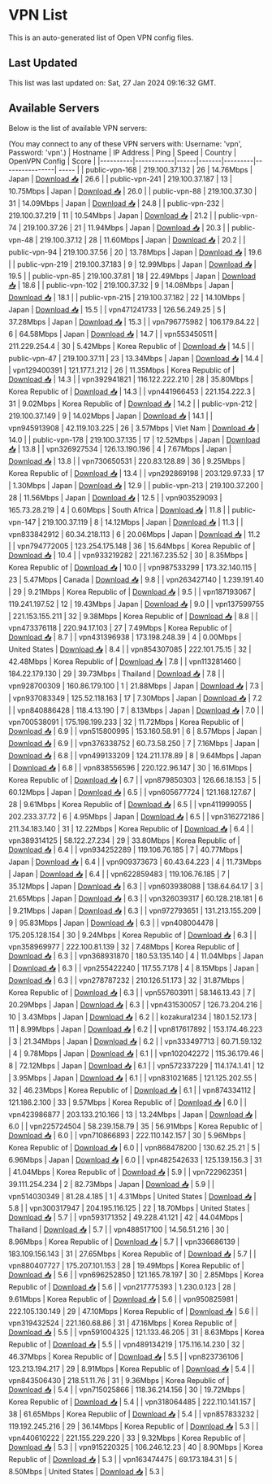 # VPN List

This is an auto-generated list of Open VPN config files.

## Last Updated

This list was last updated on: Sat, 27 Jan 2024 09:16:32 GMT.

## Available Servers

Below is the list of available VPN servers:

(You may connect to any of these VPN servers with: Username: 'vpn', Password: 'vpn'.)
| Hostname | IP Address | Ping | Speed | Country | OpenVPN Config | Score |
|----------|------------|------|-------|---------|----------------| ----- |
| public-vpn-168 | 219.100.37.132 | 26 | 14.76Mbps | Japan | [Download 📥](./configs/server_0_JP.ovpn) | 26.6 |
| public-vpn-241 | 219.100.37.187 | 13 | 10.75Mbps | Japan | [Download 📥](./configs/server_1_JP.ovpn) | 26.0 |
| public-vpn-88 | 219.100.37.30 | 31 | 14.09Mbps | Japan | [Download 📥](./configs/server_2_JP.ovpn) | 24.8 |
| public-vpn-232 | 219.100.37.219 | 11 | 10.54Mbps | Japan | [Download 📥](./configs/server_3_JP.ovpn) | 21.2 |
| public-vpn-74 | 219.100.37.26 | 21 | 11.94Mbps | Japan | [Download 📥](./configs/server_4_JP.ovpn) | 20.3 |
| public-vpn-48 | 219.100.37.12 | 28 | 11.60Mbps | Japan | [Download 📥](./configs/server_5_JP.ovpn) | 20.2 |
| public-vpn-94 | 219.100.37.56 | 20 | 13.78Mbps | Japan | [Download 📥](./configs/server_6_JP.ovpn) | 19.6 |
| public-vpn-219 | 219.100.37.183 | 9 | 12.99Mbps | Japan | [Download 📥](./configs/server_7_JP.ovpn) | 19.5 |
| public-vpn-85 | 219.100.37.81 | 18 | 22.49Mbps | Japan | [Download 📥](./configs/server_8_JP.ovpn) | 18.6 |
| public-vpn-102 | 219.100.37.32 | 9 | 14.08Mbps | Japan | [Download 📥](./configs/server_9_JP.ovpn) | 18.1 |
| public-vpn-215 | 219.100.37.182 | 22 | 14.10Mbps | Japan | [Download 📥](./configs/server_10_JP.ovpn) | 15.5 |
| vpn471241733 | 126.56.249.25 | 5 | 37.28Mbps | Japan | [Download 📥](./configs/server_11_JP.ovpn) | 15.3 |
| vpn796775982 | 106.179.84.22 | 6 | 64.58Mbps | Japan | [Download 📥](./configs/server_12_JP.ovpn) | 14.7 |
| vpn553450511 | 211.229.254.4 | 30 | 5.42Mbps | Korea Republic of | [Download 📥](./configs/server_13_KR.ovpn) | 14.5 |
| public-vpn-47 | 219.100.37.11 | 23 | 13.34Mbps | Japan | [Download 📥](./configs/server_14_JP.ovpn) | 14.4 |
| vpn129400391 | 121.177.1.212 | 26 | 11.35Mbps | Korea Republic of | [Download 📥](./configs/server_15_KR.ovpn) | 14.3 |
| vpn392941821 | 116.122.222.210 | 28 | 35.80Mbps | Korea Republic of | [Download 📥](./configs/server_16_KR.ovpn) | 14.3 |
| vpn441966453 | 221.154.222.3 | 31 | 9.02Mbps | Korea Republic of | [Download 📥](./configs/server_17_KR.ovpn) | 14.2 |
| public-vpn-212 | 219.100.37.149 | 9 | 14.02Mbps | Japan | [Download 📥](./configs/server_18_JP.ovpn) | 14.1 |
| vpn945913908 | 42.119.103.225 | 26 | 3.57Mbps | Viet Nam | [Download 📥](./configs/server_19_VN.ovpn) | 14.0 |
| public-vpn-178 | 219.100.37.135 | 17 | 12.52Mbps | Japan | [Download 📥](./configs/server_20_JP.ovpn) | 13.8 |
| vpn326927534 | 126.13.190.196 | 4 | 7.67Mbps | Japan | [Download 📥](./configs/server_21_JP.ovpn) | 13.8 |
| vpn730650531 | 220.83.128.89 | 36 | 9.25Mbps | Korea Republic of | [Download 📥](./configs/server_22_KR.ovpn) | 13.4 |
| vpn292869198 | 203.129.97.33 | 17 | 1.30Mbps | Japan | [Download 📥](./configs/server_23_JP.ovpn) | 12.9 |
| public-vpn-213 | 219.100.37.200 | 28 | 11.56Mbps | Japan | [Download 📥](./configs/server_24_JP.ovpn) | 12.5 |
| vpn903529093 | 165.73.28.219 | 4 | 0.60Mbps | South Africa | [Download 📥](./configs/server_25_ZA.ovpn) | 11.8 |
| public-vpn-147 | 219.100.37.119 | 8 | 14.12Mbps | Japan | [Download 📥](./configs/server_26_JP.ovpn) | 11.3 |
| vpn833842912 | 60.34.218.113 | 6 | 20.06Mbps | Japan | [Download 📥](./configs/server_27_JP.ovpn) | 11.2 |
| vpn794772005 | 123.254.175.148 | 36 | 15.64Mbps | Korea Republic of | [Download 📥](./configs/server_28_KR.ovpn) | 10.4 |
| vpn933219282 | 221.167.235.52 | 30 | 8.35Mbps | Korea Republic of | [Download 📥](./configs/server_29_KR.ovpn) | 10.0 |
| vpn987533299 | 173.32.140.115 | 23 | 5.47Mbps | Canada | [Download 📥](./configs/server_30_CA.ovpn) | 9.8 |
| vpn263427140 | 1.239.191.40 | 29 | 9.21Mbps | Korea Republic of | [Download 📥](./configs/server_31_KR.ovpn) | 9.5 |
| vpn187193067 | 119.241.197.52 | 12 | 19.43Mbps | Japan | [Download 📥](./configs/server_32_JP.ovpn) | 9.0 |
| vpn137599755 | 221.153.155.211 | 32 | 9.38Mbps | Korea Republic of | [Download 📥](./configs/server_33_KR.ovpn) | 8.8 |
| vpn473376118 | 220.94.17.103 | 27 | 7.49Mbps | Korea Republic of | [Download 📥](./configs/server_34_KR.ovpn) | 8.7 |
| vpn431396938 | 173.198.248.39 | 4 | 0.00Mbps | United States | [Download 📥](./configs/server_35_US.ovpn) | 8.4 |
| vpn854307085 | 222.101.75.15 | 32 | 42.48Mbps | Korea Republic of | [Download 📥](./configs/server_36_KR.ovpn) | 7.8 |
| vpn113281460 | 184.22.179.130 | 29 | 39.73Mbps | Thailand | [Download 📥](./configs/server_37_TH.ovpn) | 7.8 |
| vpn928700309 | 160.86.179.100 | 1 | 21.88Mbps | Japan | [Download 📥](./configs/server_38_JP.ovpn) | 7.3 |
| vpn937083349 | 125.52.118.163 | 17 | 7.30Mbps | Japan | [Download 📥](./configs/server_39_JP.ovpn) | 7.2 |
| vpn840886428 | 118.4.13.190 | 7 | 8.13Mbps | Japan | [Download 📥](./configs/server_40_JP.ovpn) | 7.0 |
| vpn700538091 | 175.198.199.233 | 32 | 11.72Mbps | Korea Republic of | [Download 📥](./configs/server_41_KR.ovpn) | 6.9 |
| vpn515800995 | 153.160.58.91 | 6 | 8.57Mbps | Japan | [Download 📥](./configs/server_42_JP.ovpn) | 6.9 |
| vpn376338752 | 60.73.58.250 | 7 | 7.16Mbps | Japan | [Download 📥](./configs/server_43_JP.ovpn) | 6.8 |
| vpn499133209 | 124.211.178.89 | 8 | 9.64Mbps | Japan | [Download 📥](./configs/server_44_JP.ovpn) | 6.8 |
| vpn838556596 | 220.122.96.147 | 30 | 16.61Mbps | Korea Republic of | [Download 📥](./configs/server_45_KR.ovpn) | 6.7 |
| vpn879850303 | 126.66.18.153 | 5 | 60.12Mbps | Japan | [Download 📥](./configs/server_46_JP.ovpn) | 6.5 |
| vpn605677724 | 121.168.127.67 | 28 | 9.61Mbps | Korea Republic of | [Download 📥](./configs/server_47_KR.ovpn) | 6.5 |
| vpn411999055 | 202.233.37.72 | 6 | 4.95Mbps | Japan | [Download 📥](./configs/server_48_JP.ovpn) | 6.5 |
| vpn316272186 | 211.34.183.140 | 31 | 12.22Mbps | Korea Republic of | [Download 📥](./configs/server_49_KR.ovpn) | 6.4 |
| vpn389314125 | 58.122.27.234 | 29 | 33.80Mbps | Korea Republic of | [Download 📥](./configs/server_50_KR.ovpn) | 6.4 |
| vpn934252289 | 119.106.76.185 | 7 | 40.77Mbps | Japan | [Download 📥](./configs/server_51_JP.ovpn) | 6.4 |
| vpn909373673 | 60.43.64.223 | 4 | 11.73Mbps | Japan | [Download 📥](./configs/server_52_JP.ovpn) | 6.4 |
| vpn622859483 | 119.106.76.185 | 7 | 35.12Mbps | Japan | [Download 📥](./configs/server_53_JP.ovpn) | 6.3 |
| vpn603938088 | 138.64.64.17 | 3 | 21.65Mbps | Japan | [Download 📥](./configs/server_54_JP.ovpn) | 6.3 |
| vpn326039317 | 60.128.218.181 | 6 | 9.21Mbps | Japan | [Download 📥](./configs/server_55_JP.ovpn) | 6.3 |
| vpn972793651 | 131.213.155.209 | 9 | 95.83Mbps | Japan | [Download 📥](./configs/server_56_JP.ovpn) | 6.3 |
| vpn408004478 | 175.205.128.154 | 30 | 9.24Mbps | Korea Republic of | [Download 📥](./configs/server_57_KR.ovpn) | 6.3 |
| vpn358969977 | 222.100.81.139 | 32 | 7.48Mbps | Korea Republic of | [Download 📥](./configs/server_58_KR.ovpn) | 6.3 |
| vpn368931870 | 180.53.135.140 | 4 | 11.04Mbps | Japan | [Download 📥](./configs/server_59_JP.ovpn) | 6.3 |
| vpn255422240 | 117.55.7.178 | 4 | 8.15Mbps | Japan | [Download 📥](./configs/server_60_JP.ovpn) | 6.3 |
| vpn278787232 | 210.126.51.173 | 32 | 31.87Mbps | Korea Republic of | [Download 📥](./configs/server_61_KR.ovpn) | 6.3 |
| vpn557603911 | 58.146.13.43 | 7 | 20.29Mbps | Japan | [Download 📥](./configs/server_62_JP.ovpn) | 6.3 |
| vpn431530057 | 126.73.204.216 | 10 | 3.43Mbps | Japan | [Download 📥](./configs/server_63_JP.ovpn) | 6.2 |
| kozakura1234 | 180.1.52.173 | 11 | 8.99Mbps | Japan | [Download 📥](./configs/server_64_JP.ovpn) | 6.2 |
| vpn817617892 | 153.174.46.223 | 3 | 21.34Mbps | Japan | [Download 📥](./configs/server_65_JP.ovpn) | 6.2 |
| vpn333497713 | 60.71.59.132 | 4 | 9.78Mbps | Japan | [Download 📥](./configs/server_66_JP.ovpn) | 6.1 |
| vpn102042272 | 115.36.179.46 | 8 | 72.12Mbps | Japan | [Download 📥](./configs/server_67_JP.ovpn) | 6.1 |
| vpn572337229 | 114.174.1.41 | 12 | 3.95Mbps | Japan | [Download 📥](./configs/server_68_JP.ovpn) | 6.1 |
| vpn831021685 | 121.125.202.55 | 32 | 46.23Mbps | Korea Republic of | [Download 📥](./configs/server_69_KR.ovpn) | 6.1 |
| vpn874334112 | 121.186.2.100 | 33 | 9.57Mbps | Korea Republic of | [Download 📥](./configs/server_70_KR.ovpn) | 6.0 |
| vpn423986877 | 203.133.210.166 | 13 | 13.24Mbps | Japan | [Download 📥](./configs/server_71_JP.ovpn) | 6.0 |
| vpn225724504 | 58.239.158.79 | 35 | 56.91Mbps | Korea Republic of | [Download 📥](./configs/server_72_KR.ovpn) | 6.0 |
| vpn710866893 | 222.110.142.157 | 30 | 5.96Mbps | Korea Republic of | [Download 📥](./configs/server_73_KR.ovpn) | 6.0 |
| vpn868478200 | 130.62.25.21 | 5 | 6.96Mbps | Japan | [Download 📥](./configs/server_74_JP.ovpn) | 6.0 |
| vpn482542633 | 125.139.156.3 | 31 | 41.04Mbps | Korea Republic of | [Download 📥](./configs/server_75_KR.ovpn) | 5.9 |
| vpn722962351 | 39.111.254.234 | 2 | 82.73Mbps | Japan | [Download 📥](./configs/server_76_JP.ovpn) | 5.9 |
| vpn514030349 | 81.28.4.185 | 1 | 4.31Mbps | United States | [Download 📥](./configs/server_77_US.ovpn) | 5.8 |
| vpn300317947 | 204.195.116.125 | 22 | 18.70Mbps | United States | [Download 📥](./configs/server_78_US.ovpn) | 5.7 |
| vpn593171352 | 49.228.41.121 | 42 | 44.04Mbps | Thailand | [Download 📥](./configs/server_79_TH.ovpn) | 5.7 |
| vpn488517100 | 14.56.51.216 | 30 | 8.96Mbps | Korea Republic of | [Download 📥](./configs/server_80_KR.ovpn) | 5.7 |
| vpn336686139 | 183.109.156.143 | 31 | 27.65Mbps | Korea Republic of | [Download 📥](./configs/server_81_KR.ovpn) | 5.7 |
| vpn880407727 | 175.207.101.153 | 28 | 19.49Mbps | Korea Republic of | [Download 📥](./configs/server_82_KR.ovpn) | 5.6 |
| vpn696252850 | 121.165.78.197 | 30 | 2.85Mbps | Korea Republic of | [Download 📥](./configs/server_83_KR.ovpn) | 5.6 |
| vpn217775393 | 1.230.0.123 | 28 | 9.61Mbps | Korea Republic of | [Download 📥](./configs/server_84_KR.ovpn) | 5.6 |
| vpn950825981 | 222.105.130.149 | 29 | 47.10Mbps | Korea Republic of | [Download 📥](./configs/server_85_KR.ovpn) | 5.6 |
| vpn319432524 | 221.160.68.86 | 31 | 47.16Mbps | Korea Republic of | [Download 📥](./configs/server_86_KR.ovpn) | 5.5 |
| vpn591004325 | 121.133.46.205 | 31 | 8.63Mbps | Korea Republic of | [Download 📥](./configs/server_87_KR.ovpn) | 5.5 |
| vpn489134219 | 175.116.14.230 | 32 | 46.37Mbps | Korea Republic of | [Download 📥](./configs/server_88_KR.ovpn) | 5.5 |
| vpn823736106 | 123.213.194.217 | 29 | 8.91Mbps | Korea Republic of | [Download 📥](./configs/server_89_KR.ovpn) | 5.4 |
| vpn843506430 | 218.51.11.76 | 31 | 9.36Mbps | Korea Republic of | [Download 📥](./configs/server_90_KR.ovpn) | 5.4 |
| vpn715025866 | 118.36.214.156 | 30 | 19.72Mbps | Korea Republic of | [Download 📥](./configs/server_91_KR.ovpn) | 5.4 |
| vpn318064485 | 222.110.141.157 | 38 | 61.65Mbps | Korea Republic of | [Download 📥](./configs/server_92_KR.ovpn) | 5.4 |
| vpn857833232 | 119.192.245.216 | 29 | 36.14Mbps | Korea Republic of | [Download 📥](./configs/server_93_KR.ovpn) | 5.3 |
| vpn440610222 | 221.155.229.220 | 33 | 9.32Mbps | Korea Republic of | [Download 📥](./configs/server_94_KR.ovpn) | 5.3 |
| vpn915220325 | 106.246.12.23 | 40 | 8.90Mbps | Korea Republic of | [Download 📥](./configs/server_95_KR.ovpn) | 5.3 |
| vpn163474475 | 69.173.184.31 | 5 | 8.50Mbps | United States | [Download 📥](./configs/server_96_US.ovpn) | 5.3 |
